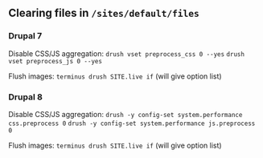 ## Clearing files in `/sites/default/files`

### Drupal 7

Disable CSS/JS aggregation:
`drush vset preprocess_css 0 --yes`
`drush vset preprocess_js 0 --yes`

Flush images:
`terminus drush SITE.live if` (will give option list)

### Drupal 8

Disable CSS/JS aggregation:
`drush -y config-set system.performance css.preprocess 0`
`drush -y config-set system.performance js.preprocess 0`

Flush images:
`terminus drush SITE.live if` (will give option list)
